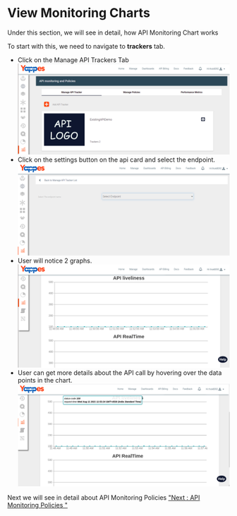 View Monitoring Charts
======================

Under this section, we will see in detail, how API Monitoring Chart
works

To start with this, we need to navigate to **trackers** tab.

-   Click on the Manage API Trackers Tab
    ![](../images/dashboard/monitoring/add_api_tracker_001.png) 
-   Click on the settings button on the api card and select the
    endpoint.
    ![](../images/dashboard/monitoring/add_api_tracker_003.png)     
-   User will notice 2 graphs.
    ![](../images/dashboard/monitoring/add_api_tracker_006.png) 
-   User can get more details about the API call by hovering over the
    data points in the chart.
    ![](../images/dashboard/monitoring/add_api_tracker_007.png)     

Next we will see in detail about API Monitoring Policies ["Next : API
Monitoring Policies "](api_monitoring_policies.md)
